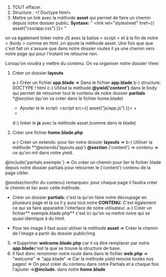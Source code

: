 ﻿1. TOUT effacer.
2. Structure : <! Doctype html>
3. Mettre un link avec la méthode **asset** qui permet de faire un chemin depuis notre dossier public.
 **Syntaxe:**
" <link  rel="stylesheet"  href={{  asset("css/app.css") }}> "

on va également linker notre JS avec la balise < script > et  <src> à la fin de notre < /body > comme en html ,on ajoute  la méthode asset.
Une fois que que c'est fait on s'assure que dans notre dossier routes il ya une chemin vers notre page qui pour l'instant ne retourne rien.

Lorsqu'on voudra y mettre du contenu.
 On va organiser notre dossier View:
1. Créer un dossier **layouts**
    
    a-) Créer un fichier **app.blade** 
	=> Dans le fichier **app.blade**
	b-) structure: DOCTYPE ! html
	c-) Utilisé la méthode **@yield('content')** dans le body qui permet de retourner tout le contenu de notre dossier **partials**
	 **@section* (qu'on va créer dans le fichier home.blade)
	 + Ajouter le le script: <script  src={{ asset("js/app.js") }}></script> +
	 + <link  rel="stylesheet"  href= {{  asset("css/app.css") }}>
	d-)  linker le **js** avec la méthode asset.(comme dans le blade)

2. Créer une fichier **home.blade.php**
  
   a-) Créer un extends: pour lier notre dossier **layouts**
   => b-) Utiliser la méthode 
   **@extends('layouts.app')
	 **@section** ('content') => contenu => ce qu'on mit dans notre     			 yield.

@include('partials.exemple.') 
=> On créer un chemin pour lier le fichier blade depuis notre dossier partials  pour retourner le ('content') contenu de la page cibler.




@endsection(fin du contenu)
remarques: pour chaque page il faudra créer le chemin et lier avec cette méthode.											   

 - Créer un dossier **partials**: c'est la qu'on faire notre découpage en plusieurs page et la ou il y aura tout notre **CONTENU**. C'est également ce qui va faire apparaitre l'interface de notre utilisateur.
 a-) Créer un fichier** exemple.blade.php** c'est ici qu'on va mettre notre qui se quasi identique à du html.
 
 - Pour les image il faut aussi utiliser la méthode **asset**
 => Créer le chemin de l'image a partir du dossier public/img

5. =>Supprimer **welcome.blade.php** car il va être remplacer par notre **app.blade**c'est la que se trouve la structure de base.
6. Il faut donc renommer notre route dans dans le fichier **web.php** => "welcome" => "app.blade" => Car la méthode yield renvoie toutes nos pages!
 => On peut créer du contenu dans notre Partials et à chaque fois l'ajouter =>**@include.** dans notre **home.blade**


